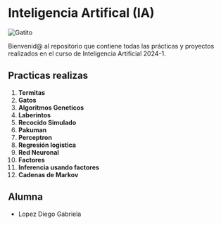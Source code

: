 # Inteligencia Artifical (IA)

![Gatito](https://media1.tenor.com/m/uVFPGoKskQAAAAAC/cat-inception.gif)

Bienvenid@ al repositorio que contiene todas las prácticas y proyectos realizados en el curso de Inteligencia Artificial 2024-1.

## Practicas realizas 
 1. **Termitas**
 2. **Gatos**
 3. **Algoritmos Geneticos**
 4. **Laberintos**
 5. **Recocido Simulado**
 6. **Pakuman**
 7. **Perceptron**
 8. **Regresión logistica**
 9. **Red Neuronal**
 10. **Factores**
 11. **Inferencia usando factores**
 12. **Cadenas de Markov**

## Alumna 
* Lopez Diego Gabriela 
